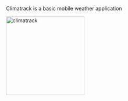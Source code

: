 Climatrack is a basic mobile weather application

<img width="215" alt="climatrack" src="https://user-images.githubusercontent.com/75835662/226615535-7b80a204-e363-436a-874d-d59664fba0c0.png">
